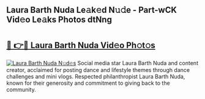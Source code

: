## Laura Barth Nuda Le𝚊k𝚎d N𝚞𝚍e - Part-wCK Vid𝚎o Le𝚊ks Photos dtNng

# <h2><a href="http://fbcdfj.evod.top/?m=Laura+Barth+Nuda">🔗 👉🔴 Laura Barth Nuda Vid𝚎o Ph𝚘t𝚘s</a></h2>

[![Laura Barth Nuda N𝚞d𝚎s](https://i.imgur.com/8V9OHl7.gif)](http://fbcdfj.evod.top/?m=Laura+Barth+Nuda)
Social media star Laura Barth Nuda and content creator, acclaimed for posting dance and lifestyle themes through dance challenges and mini vlogs. Respected philanthropist Laura Barth Nuda, known for their generosity and commitment to giving back to the community. 
